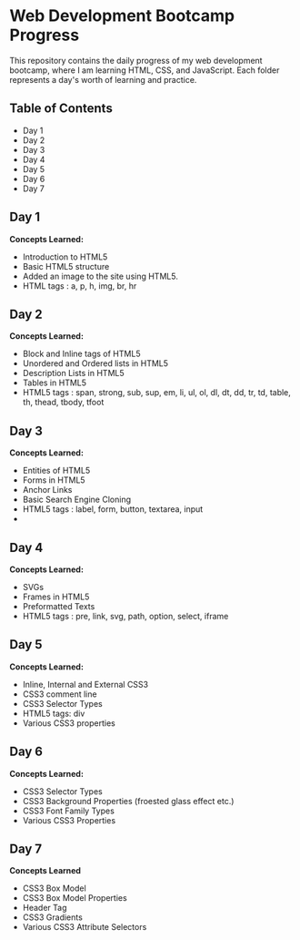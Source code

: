 # Web Development Bootcamp Progress

This repository contains the daily progress of my web development bootcamp, where I am learning HTML, CSS, and JavaScript. Each folder represents a day's worth of learning and practice.

## Table of Contents

- Day 1
- Day 2
- Day 3
- Day 4
- Day 5
- Day 6
- Day 7

## Day 1

**Concepts Learned:**
- Introduction to HTML5
- Basic HTML5 structure
- Added an image to the site using HTML5.
- HTML tags : a, p, h, img, br, hr

## Day 2

**Concepts Learned:**
- Block and Inline tags of HTML5
- Unordered and Ordered lists in HTML5
- Description Lists in HTML5
- Tables in HTML5
- HTML5 tags : span, strong, sub, sup, em, li, ul, ol, dl, dt, dd, tr, td, table, th, thead, tbody, tfoot

## Day 3

**Concepts Learned:**
- Entities of HTML5
- Forms in HTML5
- Anchor Links
- Basic Search Engine Cloning
- HTML5 tags : label, form, button, textarea, input
- 
## Day 4

**Concepts Learned:**
- SVGs
- Frames in HTML5
- Preformatted Texts
- HTML5 tags : pre, link, svg, path, option, select, iframe

## Day 5

**Concepts Learned:**
- Inline, Internal and External CSS3
- CSS3 comment line
- CSS3 Selector Types
- HTML5 tags: div
- Various CSS3 properties

## Day 6
**Concepts Learned:**
- CSS3 Selector Types
- CSS3 Background Properties (froested glass effect etc.)
- CSS3 Font Family Types
- Various CSS3 Properties

## Day 7
**Concepts Learned**
- CSS3 Box Model
- CSS3 Box Model Properties
- Header Tag
- CSS3 Gradients
- Various CSS3 Attribute Selectors
